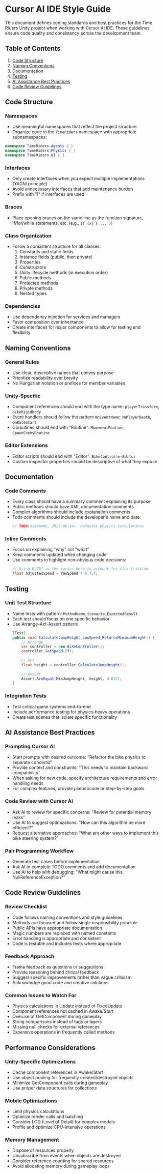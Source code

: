 # Cursor AI IDE Style Guide

This document defines coding standards and best practices for the Time Riders Unity project when working with Cursor AI IDE. These guidelines ensure code quality and consistency across the development team.

## Table of Contents
1. [Code Structure](#code-structure)
2. [Naming Conventions](#naming-conventions)
3. [Documentation](#documentation)
4. [Testing](#testing)
5. [AI Assistance Best Practices](#ai-assistance-best-practices)
6. [Code Review Guidelines](#code-review-guidelines)

## Code Structure

### Namespaces
- Use meaningful namespaces that reflect the project structure
- Organize code in the `TimeRiders` namespace with appropriate subnamespaces:
```csharp
namespace TimeRiders.Agents { }
namespace TimeRiders.Physics { }
namespace TimeRiders.UI { }
```

### Interfaces
- Only create interfaces when you expect multiple implementations (YAGNI principle)
- Avoid unnecessary interfaces that add maintenance burden
- Prefix with "I" if interfaces are used

### Braces
- Place opening braces on the same line as the function signature, if/for/while statements, etc. (e.g., `if (x) { ... }`)

### Class Organization
- Follow a consistent structure for all classes:
  1. Constants and static fields
  2. Instance fields (public, then private)
  3. Properties
  4. Constructors
  5. Unity lifecycle methods (in execution order)
  6. Public methods
  7. Protected methods
  8. Private methods
  9. Nested types

### Dependencies
- Use dependency injection for services and managers
- Favor composition over inheritance
- Create interfaces for major components to allow for testing and flexibility

## Naming Conventions

### General Rules
- Use clear, descriptive names that convey purpose
- Prioritize readability over brevity
- No Hungarian notation or prefixes for member variables

### Unity-Specific
- Component references should end with the type name: `playerTransform`, `bikeRigidbody`
- Event handlers should follow the pattern `OnEventName`: `OnPlayerDeath`, `OnRaceStart`
- Coroutines should end with "Routine": `MovementRoutine`, `SpawnEnemyRoutine`

### Editor Extensions
- Editor scripts should end with "Editor": `BikeControllerEditor`
- Custom inspector properties should be descriptive of what they expose

## Documentation

### Code Comments
- Every class should have a summary comment explaining its purpose
- Public methods should have XML documentation comments
- Complex algorithms should include explanation comments
- Todo comments should include the developer's name and date:
  ```csharp
  // TODO(username, 2025-06-14): Refactor physics calculations
  ```

### Inline Comments
- Focus on explaining "why" not "what"
- Keep comments updated when changing code
- Use comments to highlight non-obvious code decisions:
  ```csharp
  // Using 0.75f as the factor here to account for tire friction
  float adjustedSpeed = rawSpeed * 0.75f; 
  ```

## Testing

### Unit Test Structure
- Name tests with pattern: `MethodName_Scenario_ExpectedResult`
- Each test should focus on one specific behavior
- Use Arrange-Act-Assert pattern:
  ```csharp
  [Test]
  public void CalculateJumpHeight_LowSpeed_ReturnsMinimumHeight() {
      // Arrange
      var controller = new BikeController();
      controller.SetSpeed(5f);
      
      // Act
      float height = controller.CalculateJumpHeight();
      
      // Assert
      Assert.AreEqual(MinJumpHeight, height, 0.01f);
  }
  ```

### Integration Tests
- Test critical game systems end-to-end
- Include performance testing for physics-heavy operations
- Create test scenes that isolate specific functionality

## AI Assistance Best Practices

### Prompting Cursor AI
- Start prompts with desired outcome: "Refactor the bike physics to separate concerns"
- Provide context and constraints: "This needs to maintain backward compatibility"
- When asking for new code, specify architecture requirements and error handling needs
- For complex features, provide pseudocode or step-by-step goals

### Code Review with Cursor AI
- Ask AI to review for specific concerns: "Review for potential memory leaks"
- Use AI to suggest optimizations: "How can this algorithm be more efficient?"
- Request alternative approaches: "What are other ways to implement this bike steering system?"

### Pair Programming Workflow
- Generate test cases before implementation
- Ask AI to complete TODO comments and add documentation
- Use AI to help with debugging: "What might cause this NullReferenceException?"

## Code Review Guidelines

### Review Checklist
- Code follows naming conventions and style guidelines
- Methods are focused and follow single responsibility principle
- Public APIs have appropriate documentation
- Magic numbers are replaced with named constants
- Error handling is appropriate and consistent
- Code is testable and includes tests where appropriate

### Feedback Approach
- Frame feedback as questions or suggestions
- Provide reasoning behind critical feedback
- Suggest specific improvements rather than vague criticism
- Acknowledge good code and creative solutions

### Common Issues to Watch For
- Physics calculations in Update instead of FixedUpdate
- Component references not cached in Awake/Start
- Overuse of GetComponent during gameplay
- String comparisons instead of tags or layers
- Missing null checks for external references
- Expensive operations in frequently called methods

## Performance Considerations

### Unity-Specific Optimizations
- Cache component references in Awake/Start
- Use object pooling for frequently created/destroyed objects
- Minimize GetComponent calls during gameplay
- Use proper data structures for collections

### Mobile Optimizations
- Limit physics calculations
- Optimize render calls and batching
- Consider LOD (Level of Detail) for complex models
- Profile and optimize CPU-intensive operations

### Memory Management
- Dispose of resources properly
- Unsubscribe from events when objects are destroyed
- Consider reference counting for shared resources
- Avoid allocating memory during gameplay loops
